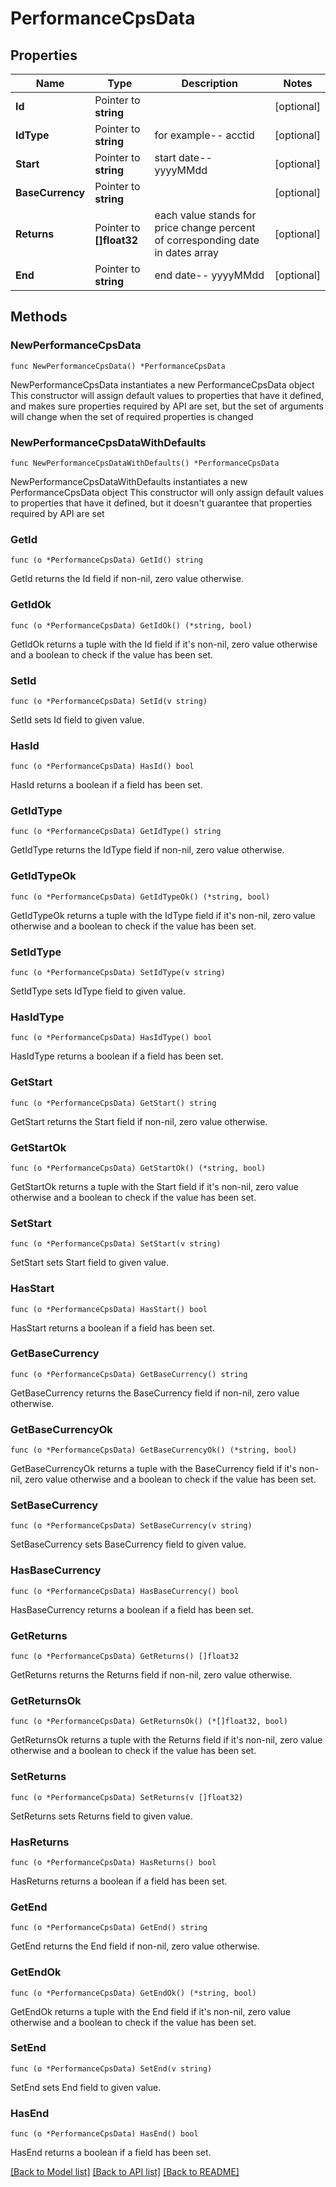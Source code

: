 # PerformanceCpsData

## Properties

Name | Type | Description | Notes
------------ | ------------- | ------------- | -------------
**Id** | Pointer to **string** |  | [optional] 
**IdType** | Pointer to **string** | for example-- acctid | [optional] 
**Start** | Pointer to **string** | start date-- yyyyMMdd | [optional] 
**BaseCurrency** | Pointer to **string** |  | [optional] 
**Returns** | Pointer to **[]float32** | each value stands for price change percent of corresponding date in dates array | [optional] 
**End** | Pointer to **string** | end date-- yyyyMMdd | [optional] 

## Methods

### NewPerformanceCpsData

`func NewPerformanceCpsData() *PerformanceCpsData`

NewPerformanceCpsData instantiates a new PerformanceCpsData object
This constructor will assign default values to properties that have it defined,
and makes sure properties required by API are set, but the set of arguments
will change when the set of required properties is changed

### NewPerformanceCpsDataWithDefaults

`func NewPerformanceCpsDataWithDefaults() *PerformanceCpsData`

NewPerformanceCpsDataWithDefaults instantiates a new PerformanceCpsData object
This constructor will only assign default values to properties that have it defined,
but it doesn't guarantee that properties required by API are set

### GetId

`func (o *PerformanceCpsData) GetId() string`

GetId returns the Id field if non-nil, zero value otherwise.

### GetIdOk

`func (o *PerformanceCpsData) GetIdOk() (*string, bool)`

GetIdOk returns a tuple with the Id field if it's non-nil, zero value otherwise
and a boolean to check if the value has been set.

### SetId

`func (o *PerformanceCpsData) SetId(v string)`

SetId sets Id field to given value.

### HasId

`func (o *PerformanceCpsData) HasId() bool`

HasId returns a boolean if a field has been set.

### GetIdType

`func (o *PerformanceCpsData) GetIdType() string`

GetIdType returns the IdType field if non-nil, zero value otherwise.

### GetIdTypeOk

`func (o *PerformanceCpsData) GetIdTypeOk() (*string, bool)`

GetIdTypeOk returns a tuple with the IdType field if it's non-nil, zero value otherwise
and a boolean to check if the value has been set.

### SetIdType

`func (o *PerformanceCpsData) SetIdType(v string)`

SetIdType sets IdType field to given value.

### HasIdType

`func (o *PerformanceCpsData) HasIdType() bool`

HasIdType returns a boolean if a field has been set.

### GetStart

`func (o *PerformanceCpsData) GetStart() string`

GetStart returns the Start field if non-nil, zero value otherwise.

### GetStartOk

`func (o *PerformanceCpsData) GetStartOk() (*string, bool)`

GetStartOk returns a tuple with the Start field if it's non-nil, zero value otherwise
and a boolean to check if the value has been set.

### SetStart

`func (o *PerformanceCpsData) SetStart(v string)`

SetStart sets Start field to given value.

### HasStart

`func (o *PerformanceCpsData) HasStart() bool`

HasStart returns a boolean if a field has been set.

### GetBaseCurrency

`func (o *PerformanceCpsData) GetBaseCurrency() string`

GetBaseCurrency returns the BaseCurrency field if non-nil, zero value otherwise.

### GetBaseCurrencyOk

`func (o *PerformanceCpsData) GetBaseCurrencyOk() (*string, bool)`

GetBaseCurrencyOk returns a tuple with the BaseCurrency field if it's non-nil, zero value otherwise
and a boolean to check if the value has been set.

### SetBaseCurrency

`func (o *PerformanceCpsData) SetBaseCurrency(v string)`

SetBaseCurrency sets BaseCurrency field to given value.

### HasBaseCurrency

`func (o *PerformanceCpsData) HasBaseCurrency() bool`

HasBaseCurrency returns a boolean if a field has been set.

### GetReturns

`func (o *PerformanceCpsData) GetReturns() []float32`

GetReturns returns the Returns field if non-nil, zero value otherwise.

### GetReturnsOk

`func (o *PerformanceCpsData) GetReturnsOk() (*[]float32, bool)`

GetReturnsOk returns a tuple with the Returns field if it's non-nil, zero value otherwise
and a boolean to check if the value has been set.

### SetReturns

`func (o *PerformanceCpsData) SetReturns(v []float32)`

SetReturns sets Returns field to given value.

### HasReturns

`func (o *PerformanceCpsData) HasReturns() bool`

HasReturns returns a boolean if a field has been set.

### GetEnd

`func (o *PerformanceCpsData) GetEnd() string`

GetEnd returns the End field if non-nil, zero value otherwise.

### GetEndOk

`func (o *PerformanceCpsData) GetEndOk() (*string, bool)`

GetEndOk returns a tuple with the End field if it's non-nil, zero value otherwise
and a boolean to check if the value has been set.

### SetEnd

`func (o *PerformanceCpsData) SetEnd(v string)`

SetEnd sets End field to given value.

### HasEnd

`func (o *PerformanceCpsData) HasEnd() bool`

HasEnd returns a boolean if a field has been set.


[[Back to Model list]](../README.md#documentation-for-models) [[Back to API list]](../README.md#documentation-for-api-endpoints) [[Back to README]](../README.md)


